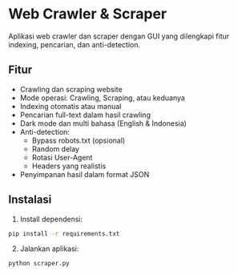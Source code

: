 # Web Crawler & Scraper

Aplikasi web crawler dan scraper dengan GUI yang dilengkapi fitur indexing, pencarian, dan anti-detection.

## Fitur

- Crawling dan scraping website
- Mode operasi: Crawling, Scraping, atau keduanya
- Indexing otomatis atau manual
- Pencarian full-text dalam hasil crawling
- Dark mode dan multi bahasa (English & Indonesia)
- Anti-detection:
  - Bypass robots.txt (opsional)
  - Random delay
  - Rotasi User-Agent
  - Headers yang realistis
- Penyimpanan hasil dalam format JSON

## Instalasi

1. Install dependensi:
```bash
pip install -r requirements.txt
```

2. Jalankan aplikasi:
```bash
python scraper.py
```